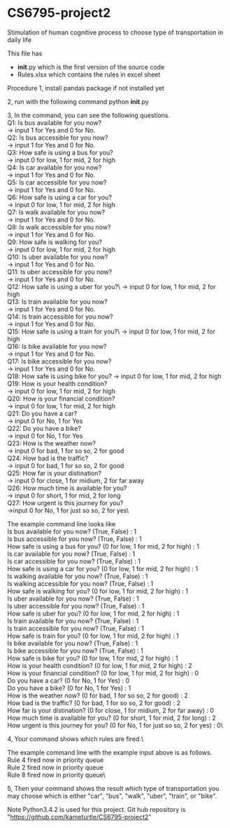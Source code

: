 # CS6795-project2
Stimulation of human cognitive process to choose type of transportation in daily life

This file has 
 - __init__.py which is the first version of the source code
 - Rules.xlsx which contains the rules in excel sheet

Procedure
1, install pandas package if not installed yet

2, run with the following command 
   python __init__.py

3, In the command, you can see the following questions.\
   Q1: Is bus available for you now? \
   -> input 1 for Yes and 0 for No.\
   Q2: Is bus accessible for you now?\
   -> input 1 for Yes and 0 for No.\
   Q3: How safe is using a bus for you? \
   -> input 0 for low, 1 for mid, 2 for high\
   Q4: Is car available for you now? \
   -> input 1 for Yes and 0 for No.\
   Q5: Is car accessible for you now?\
   -> input 1 for Yes and 0 for No.\
   Q6: How safe is using a car for you? \
   -> input 0 for low, 1 for mid, 2 for high\
   Q7: Is walk available for you now? \
   -> input 1 for Yes and 0 for No.\
   Q8: Is walk accessible for you now?\
   -> input 1 for Yes and 0 for No.\
   Q9: How safe is walking for you? \
   -> input 0 for low, 1 for mid, 2 for high\
   Q10: Is uber available for you now? \
   -> input 1 for Yes and 0 for No.\
   Q11: Is uber accessible for you now?\
   -> input 1 for Yes and 0 for No.\
   Q12: How safe is using a uber for you?\ 
   -> input 0 for low, 1 for mid, 2 for high\
   Q13: Is train available for you now? \
   -> input 1 for Yes and 0 for No.\
   Q14: Is train accessible for you now?\
   -> input 1 for Yes and 0 for No.\
   Q15: How safe is using a train for you?\ 
   -> input 0 for low, 1 for mid, 2 for high\
   Q16: Is bike available for you now? \
   -> input 1 for Yes and 0 for No.\
   Q17: Is bike accessible for you now?\
   -> input 1 for Yes and 0 for No.\
   Q18: How safe is using bike for you? 
   -> input 0 for low, 1 for mid, 2 for high\
   Q19: How is your health condition?\
   -> input 0 for low, 1 for mid, 2 for high\
   Q20: How is your financial condition? \
   -> input 0 for low, 1 for mid, 2 for high \
   Q21: Do you have a car?\
   -> input 0 for No, 1 for Yes\
   Q22: Do you have a bike? \
   -> input 0 for No, 1 for Yes\
   Q23: How is the weather now? \
   -> input 0 for bad, 1 for so so, 2 for good \
   Q24: How bad is the traffic?\
   -> input 0 for bad, 1 for so so, 2 for good\
   Q25: How far is your distination?\
   -> input 0 for close, 1 for midium, 2 for far away\
   Q26: How much time is available for you?\
   -> input 0 for short, 1 for mid, 2 for long\
   Q27: How urgent is this journey for you? \
   ->input 0 for No, 1 for just so so, 2 for yes\
  
   The example command line looks like \
   Is bus available for you now? (True, False) : 1\
   Is bus accessible for you now? (True, False) : 1\
   How safe is using a bus for you? (0 for low, 1 for mid, 2 for high) : 1\
   Is car available for you now? (True, False) : 1\
   Is car accessible for you now? (True, False) : 1\
   How safe is using a car for you? (0 for low, 1 for mid, 2 for high) : 1\
   Is walking available for you now? (True, False) : 1\
   Is walking accessible for you now? (True, False) : 1\
   How safe is walking for you? (0 for low, 1 for mid, 2 for high) : 1\
   Is uber available for you now? (True, False) : 1\
   Is uber accessible for you now? (True, False) : 1\
   How safe is uber for you? (0 for low, 1 for mid, 2 for high) : 1\
   Is train available for you now? (True, False) : 1\
   Is train accessible for you now? (True, False) : 1\
   How safe is train for you? (0 for low, 1 for mid, 2 for high) : 1\
   Is bike available for you now? (True, False) : 1\
   Is bike accessible for you now? (True, False) : 1\
   How safe is bike for you? (0 for low, 1 for mid, 2 for high) : 1\
   How is your health condition? (0 for low, 1 for mid, 2 for high) : 2\
   How is your financial condition? (0 for low, 1 for mid, 2 for high) : 0\
   Do you have a car? (0 for No, 1 for Yes) : 0\
   Do you have a bike? (0 for No, 1 for Yes) : 1\
   How is the weather now? (0 for bad, 1 for so so, 2 for good) : 2\
   How bad is the traffic? (0 for bad, 1 for so so, 2 for good) : 2\
   How far is your distination? (0 for close, 1 for midium, 2 for far away) : 0\
   How much time is available for you? (0 for short, 1 for mid, 2 for long) : 2\
   How urgent is this journey for you? (0 for No, 1 for just so so, 2 for yes) : 0\

4, Your command shows which rules are fired.\

   The example command line with the example input above is as follows.\
   Rule 4 fired now in priority queue\
   Rule 2 fired now in priority queue\
   Rule 8 fired now in priority queue\
   
5, Then your command shows the result which type of transportation you may choose which is either "car", "bus", "walk", "uber", "train", or "bike".

Note
Python3.4.2 is used for this project.
Git hub repository is "https://github.com/kameturtle/CS6795-project2"
